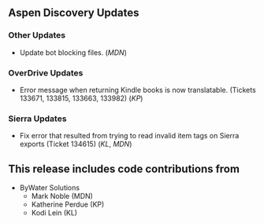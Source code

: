 ## Aspen Discovery Updates
### Other Updates
- Update bot blocking files. (*MDN*)

### OverDrive Updates
- Error message when returning Kindle books is now translatable. (Tickets 133671, 133815, 133663, 133982) (*KP*)

### Sierra Updates
- Fix error that resulted from trying to read invalid item tags on Sierra exports (Ticket 134615) (*KL*, *MDN*)

## This release includes code contributions from
- ByWater Solutions
  - Mark Noble (MDN)
  - Katherine Perdue (KP)
  - Kodi Lein (KL)
